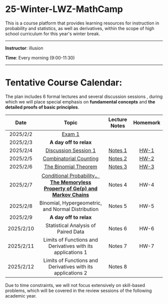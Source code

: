 # 25-Winter-LWZ-MathCamp

This is a course platform that provides learning resources for instruction in probability and statistics, as well as derivatives, within the scope of high school curriculum for this year's winter break.

---

**Instructor**: illusion

**Time**: Every morning (9:00-11:30)



---

# Tentative Course Calendar:

The plan includes 6 formal lectures and several discussion sessions , during which we will place special emphasis on **fundamental concepts** and **the detailed proofs of basic principles**.

| Date | Topic | Lecture Notes | Homemork |
|:----------:|:----------:|:----------:|:----------:|
| 2025/2/2 | [Exam 1](./Exam1.pdf) | | | |
| 2025/2/3 | **A day off to relax** | | |
| 2025/2/4 | [Discussion Session 1](./讲义/讲义1.pdf) | [Notes 1](./Notes/Notes-1.pdf) | [HW-1](./HW/HW-1.pdf) | 
| 2025/2/5 | [Combinatorial Counting](./讲义/讲义2.pdf) | [Notes 2](./Notes/Notes-2.pdf) | [HW-2](./HW/HW-2.pdf) | 
| 2025/2/6 | [The Binomial Theorem ](./讲义/讲义3.pdf)  | [Notes 3](./Notes/Notes-3.pdf) | [HW-3](./HW/HW-3.pdf) | 
| 2025/2/7 | [Conditional Probability，**The Memoryless Property of Ge(p) and Markov Chains**](./讲义/讲义4.pdf) | Notes 4 | HW-4 | 
| 2025/2/8 | Binomial, Hypergeometric, and Normal Distribution | Notes 5 | HW-5 |
| 2025/2/9 | **A day off to relax** | | | 
| 2025/2/10 | Statistical Analysis of Paired Data | Notes 6 | HW-6 | 
| 2025/2/11 | Limits of Functions and Derivatives with its applications 1 | Notes 7 | HW-7  |
| 2025/2/12 | Limits of Functions and Derivatives with its applications 2 | Notes 8 |  |



Due to time constraints, we will not focus extensively on skill-based problems, which will be covered in the review sessions of the following academic year.





